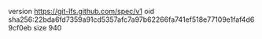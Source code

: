 version https://git-lfs.github.com/spec/v1
oid sha256:22bda6fd7359a91cd5357afc7a97b62266fa741ef518e77109e1faf4d69cf0eb
size 940
